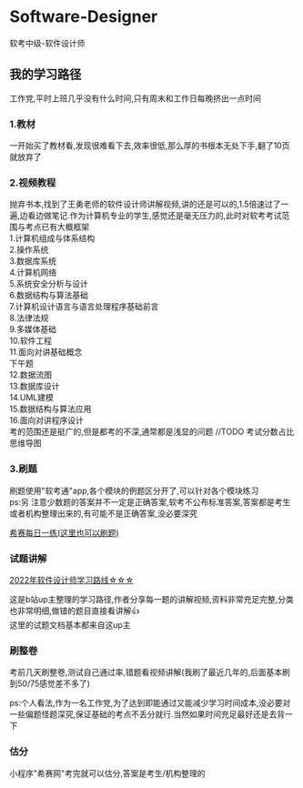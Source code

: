 # Software-Designer
软考中级-软件设计师


## 我的学习路径
工作党,平时上班几乎没有什么时间,只有周末和工作日每晚挤出一点时间

### 1.教材

一开始买了教材看,发现很难看下去,效率很低,那么厚的书根本无处下手,翻了10页就放弃了

### 2.视频教程

抛弃书本,找到了王勇老师的软件设计师讲解视频,讲的还是可以的,1.5倍速过了一遍,边看边做笔记.作为计算机专业的学生,感觉还是毫无压力的,此时对软考考试范围与考点已有大概框架<br/>
1.计算机组成与体系结构<br/>
2.操作系统<br/>
3.数据库系统<br/>
4.计算机网络<br/>
5.系统安全分析与设计<br/>
6.数据结构与算法基础<br/>
7.计算机设计语言与语言处理程序基础前言<br/>
8.法律法规<br/>
9.多媒体基础<br/>
10.软件工程<br/>
11.面向对讲基础概念<br/>
下午题<br/>
12.数据流图<br/>
13.数据库设计<br/>
14.UML建模<br/>
15.数据结构与算法应用<br/>
16.面向对讲程序设计<br/>
考的范围还是挺广的,但是都考的不深,通常都是浅显的问题
//TODO 考试分数占比 思维导图
### 3.刷题
刷题使用"软考通"app,各个模块的例题区分开了,可以针对各个模块练习<br/>
ps:另 注意少数题的答案并不一定是正确答案,软考不公布标准答案,答案都是考生或者机构整理出来的,有可能不是正确答案,没必要深究<br/>

[希赛每日一练(这里也可以刷题)](https://wangxiao.xisaiwang.com/tiku2/list-dp136-1.html)

### 试题讲解

[2022年软件设计师学习路线☆☆☆](https://www.bilibili.com/read/cv18526892)

这是b站up主整理的学习路径,作者分享每一题的讲解视频,资料非常充足完整,分类也非常明细,做错的题目直接看讲解👍<br/>
这里的试题文档基本都来自这up主

### 刷整卷
考前几天刷整卷,测试自己通过率,错题看视频讲解(我刷了最近几年的,后面基本刷到50/75感觉差不多了)<br/>

ps:个人看法,作为一名工作党,为了达到即能通过又能减少学习时间成本,没必要对一些偏题怪题深究,保证基础的考点不丢分就行.当然如果时间充足最好还是去背一下
### 估分
小程序"希赛网"考完就可以估分,答案是考生/机构整理的

